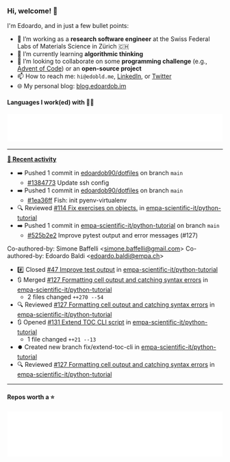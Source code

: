 ### Hi, welcome! 👋 

I'm Edoardo, and in just a few bullet points:

- 🔭 I’m working as a **research software engineer** at the Swiss Federal Labs of Materials Science in Zürich 🇨🇭
- 🌱 I’m currently learning **algorithmic thinking**
- 👯 I’m looking to collaborate on some **programming challenge** (e.g., [Advent of Code](https://github.com/edoardob90/aoc2022)) or an **open-source project**
- 📫 How to reach me: `hi@edobld.me`, [LinkedIn](https://linkedin.com/in/edobld), or [Twitter](https://twitter.com/edobld)
- 🌐 My personal blog: [blog.edoardob.im](https://blog.edoardob.im)

#### Languages I work(ed) with 👨‍💻

<img src="https://github.com/edoardob90/edoardob90/blob/main/.cache/languages.svg">

---

**[📰 Recent activity](https://github.com/edoardob90)**
* ➡️ Pushed 1 commit in [edoardob90/dotfiles](https://github.com/edoardob90/dotfiles) on branch `main`
  * [#1384773](https://github.com/edoardob90/dotfiles/commit/1384773) Update ssh config
* ➡️ Pushed 1 commit in [edoardob90/dotfiles](https://github.com/edoardob90/dotfiles) on branch `main`
  * [#1ea36ff](https://github.com/edoardob90/dotfiles/commit/1ea36ff) Fish: init pyenv-virtualenv
* 🔍 Reviewed [#114 Fix exercises on objects.](https://github.com/empa-scientific-it/python-tutorial/pull/114) in [empa-scientific-it/python-tutorial](https://github.com/empa-scientific-it/python-tutorial)
* ➡️ Pushed 1 commit in [empa-scientific-it/python-tutorial](https://github.com/empa-scientific-it/python-tutorial) on branch `main`
  * [#525b2e2](https://github.com/empa-scientific-it/python-tutorial/commit/525b2e2) Improve pytest output and error messages (#127)

Co-authored-by: Simone Baffelli &lt;simone.baffelli@gmail.com&gt;
Co-authored-by: Edoardo Baldi &lt;edoardo.baldi@empa.ch&gt;
* #️⃣ Closed [#47 Improve test output](https://github.com/empa-scientific-it/python-tutorial/issues/47) in [empa-scientific-it/python-tutorial](https://github.com/empa-scientific-it/python-tutorial)
* 🔃 Merged [#127 Formatting cell output and catching syntax errors](https://github.com/empa-scientific-it/python-tutorial/pull/127) in [empa-scientific-it/python-tutorial](https://github.com/empa-scientific-it/python-tutorial)
  * 2 files changed `++270 --54`
* 🔍 Reviewed [#127 Formatting cell output and catching syntax errors](https://github.com/empa-scientific-it/python-tutorial/pull/127) in [empa-scientific-it/python-tutorial](https://github.com/empa-scientific-it/python-tutorial)
* 🔃 Opened [#131 Extend TOC CLI script](https://github.com/empa-scientific-it/python-tutorial/pull/131) in [empa-scientific-it/python-tutorial](https://github.com/empa-scientific-it/python-tutorial)
  * 1 file changed `++21 --13`
* ⏺️ Created new branch fix/extend-toc-cli in [empa-scientific-it/python-tutorial](https://github.com/empa-scientific-it/python-tutorial)
* 🔍 Reviewed [#127 Formatting cell output and catching syntax errors](https://github.com/empa-scientific-it/python-tutorial/pull/127) in [empa-scientific-it/python-tutorial](https://github.com/empa-scientific-it/python-tutorial)


---

#### Repos worth a ⭐

<img src="https://github.com/edoardob90/edoardob90/blob/main/.cache/stars.svg">

<!--
- ⚡ Fun fact: ...
- 🤔 I’m looking for help with ...
- 💬 Ask me about ...
-->
